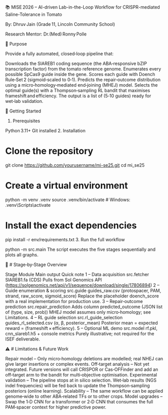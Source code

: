 📚 MISE 2026 – AI-driven Lab-in-the-Loop Workflow for CRISPR-mediated Saline-Tolerance in Tomato

By: Dhruv Jain (Grade 11, Lincoln Community School)


Research Mentor: Dr.(Med) Ronny Polle


🎯 Purpose

Provide a fully automated, closed‑loop pipeline that:

Downloads the SlAREB1 coding sequence (the ABA‑responsive bZIP transcription factor) from the tomato reference genome.
Enumerates every possible SpCas9 guide inside the gene.
Scores each guide with Doench Rule‑Set 2 (sigmoid‑scaled to 0‑1).
Predicts the repair‑outcome distribution using a micro‑homology‑mediated end‑joining (MHEJ) model.
Selects the optimal guide(s) with a Thompson‑sampling RL bandit that maximises frameshift and efficiency.
The output is a list of (5‑10 guides) ready for wet‑lab validation.

🚀 Getting Started

1. Prerequisites

Python 3.11+
Git installed
2. Installation

# Clone the repository
git clone https://github.com/yourusername/mi-se25.git
cd mi_se25

# Create a virtual environment
python -m venv .venv
source .venv/bin/activate      # Windows: .venv\Scripts\activate

# Install the exact dependencies
pip install -r env/requirements.txt
3. Run the full workflow

python -m src.main
The script executes the five stages sequentially and plots all graphs.


🧩 # Stage‑by‑Stage Overview

Stage	Module	Main output	Quick note
1 – Data acquisition	src.fetcher	SlAREB1.fa (CDS)	Pulls from Sol Genomics API (https://solgenomics.net/api/v1/sequence/download/single/17806894)
2 – Guide enumeration & scoring	src.guide	guides_raw.csv (protospacer, PAM, strand, raw_score, sigmoid_score)	Replace the placeholder doench_score with a real implementation for production use.
3 – Repair‑outcome prediction	src.repair_prediction	Adds column predicted_outcome (JSON list of (type, size, prob))	MHEJ model assumes only micro‑homology; see Limitations.
4 – RL guide selection	src.rl_guide_selection	guides_rl_selected.csv (α, β, posterior_mean)	Posterior mean = expected reward = (frameshift × efficiency).
5 – Optional ML demo	src.model	rf.pkl, cnn_slareb1.h5 + console metrics	Purely illustrative; not required for the ISEF deliverable.


⚠️ # Limitations & Future Work

Repair model – Only micro‑homology deletions are modelled; real NHEJ can give larger insertions or complex events.
Off‑target analysis – Not yet integrated. Future versions will call CRISPOR or Cas‑OFFinder and add an off‑target arm to the bandit for multi‑objective optimisation.
Experimental validation – The pipeline stops at in silico selection. Wet‑lab results (NGS indel frequencies) will be fed back to update the Thompson‑sampling posteriors (online learning).
Scalability – The same workflow can be applied genome‑wide to other ABA‑related TFs or to other crops.
Model upgrades – Swap the 1‑D CNN for a transformer or 2‑D CNN that consumes the full PAM‑spacer context for higher predictive power.
